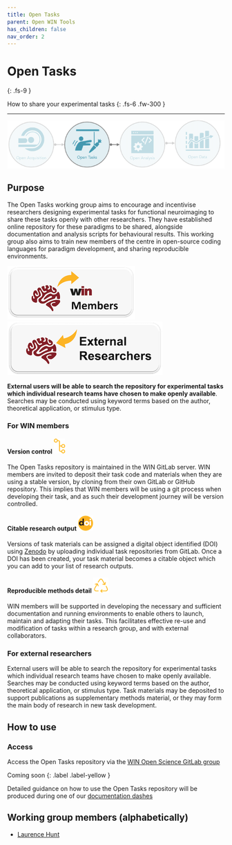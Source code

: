 ```yaml
---
title: Open Tasks
parent: Open WIN Tools
has_children: false
nav_order: 2
---
```



# Open Tasks
{: .fs-9 }

How to share your experimental tasks
{: .fs-6 .fw-300 }

---

![open-tasks](../img/img-open-tasks-flow.png)

## Purpose
The Open Tasks working group aims to encourage and incentivise researchers designing experimental tasks for functional neuroimaging to share these tasks openly with other researchers. They have established online repository for these paradigms to be shared, alongside documentation and analysis scripts for behavioural results. This working group also aims to train new members of the centre in open-source coding languages for paradigm development, and sharing reproducible environments.

[![For WIN members](../img/btn-win.png)](https://cassgvp.github.io/WIN-Open-Neuroimaging-Community/docs/tools/acquisition.html#for-win-members)      [![For external researchers](../img/btn-external.png)](https://cassgvp.github.io/WIN-Open-Neuroimaging-Community/docs/tools/acquisition.html#for-external-researchers)

**External users will be able to search the repository for experimental tasks which individual research teams have chosen to make openly available**. Searches may be conducted using keyword terms based on the author, theoretical application, or stimulus type.

### For WIN members
#### Version control ![version-control](../img/icon-version-control.png)
The Open Tasks repository is maintained in the WIN GitLab server. WIN members are invited to deposit their task code and materials when they are using a stable version, by cloning from their own GitLab or GitHub repository. This implies that WIN members will be using a git process when developing their task, and as such their development journey will be version controlled.

#### Citable research output ![doi](../img/icon-doi.png)
Versions of task materials can be assigned a digital object identified (DOI) using [Zenodo](https://zenodo.org) by uploading individual task repositories from GitLab. Once a DOI has been created, your task material becomes a citable object which you can add to your list of research outputs.

#### Reproducible methods detail ![reproduce](../img/icon-reproduce.png)
WIN members will be supported in developing the necessary and sufficient documentation and running environments to enable others to launch, maintain and adapting their tasks. This facilitates effective re-use and modification of tasks within a research group, and with external collaborators.


### For external researchers
External users will be able to search the repository for experimental tasks which individual research teams have chosen to make openly available. Searches may be conducted using keyword terms based on the author, theoretical application, or stimulus type. Task materials may be deposited to support publications as supplementary methods material, or they may form the main body of research in new task development.

## How to use
### Access
Access the Open Tasks repository via the [WIN Open Science GitLab group](https://git.fmrib.ox.ac.uk/open-science)

Coming soon
{: .label .label-yellow }

Detailed guidance on how to use the Open Tasks repository will be produced during one of our [documentation dashes](../events/doc-dash-1.md)

## Working group members (alphabetically)
- [Laurence Hunt](https://www.win.ox.ac.uk/people/laurence-hunt)
